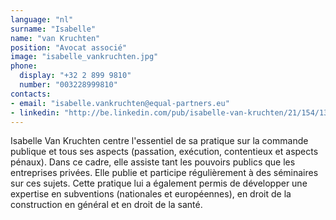```yaml
---
language: "nl"
surname: "Isabelle"
name: "van Kruchten"
position: "Avocat associé"
image: "isabelle_vankruchten.jpg"
phone:
  display: "+32 2 899 9810"
  number: "003228999810"
contacts:
- email: "isabelle.vankruchten@equal-partners.eu"
- linkedin: "http://be.linkedin.com/pub/isabelle-van-kruchten/21/154/13a/en"
---
```

Isabelle Van Kruchten centre l'essentiel de sa pratique sur la commande publique et tous ses aspects (passation, exécution, contentieux et aspects pénaux). Dans ce cadre, elle assiste tant les pouvoirs publics que les entreprises privées. Elle publie et participe régulièrement à des séminaires sur ces sujets. Cette pratique lui a également permis de développer une expertise en subventions (nationales et européennes), en droit de la construction en général et en droit de la santé.